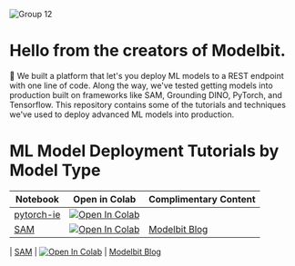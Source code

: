 ![Group 12](https://github.com/Modelbit/notebooks/assets/141672293/1e568e01-e059-4fea-8ce8-e1bf671b70c5)


# Hello from the creators of Modelbit.
:wave: We built a platform that let's you deploy ML models to a REST endpoint with one line of code. Along the way, we've tested getting models into production built on frameworks like SAM, Grounding DINO, PyTorch, and Tensorflow. This repository contains some of the tutorials and techniques we've used to deploy advanced ML models into production.

# ML Model Deployment Tutorials by Model Type

| Notebook | Open in Colab | Complimentary Content |
| --- | --- |---|
| [pytorch-ie](https://github.com/Modelbit/notebooks/blob/main/notebooks/deploy_a_pytorch-ie_model_to_a_rest_endpoint.ipynb) | <a target="_blank" href="https://colab.research.google.com/github/Modelbit/notebooks/blob/main/notebooks/pytorch_ie.ipynb"> <img src="https://colab.research.google.com/assets/colab-badge.svg" alt="Open In Colab"/> </a> |  
| [SAM](https://github.com/Modelbit/notebooks/blob/main/notebooks/deploy_a_sam_model_to_a_rest_endpoint.ipynb) | <a target="_blank" href="https://colab.research.google.com/github/Modelbit/notebooks/blob/main/notebooks/Segment_Anything_Demo.ipynb"> <img src="https://colab.research.google.com/assets/colab-badge.svg" alt="Open In Colab"/></a> | [Modelbit Blog](https://www.modelbit.com/blog/deploying-a-segment-anything-image-recognition-model-to-a-rest-endpoint) 

| [SAM](https://github.com/Modelbit/notebooks/blob/main/notebooks/deploy_a_hugging_face_transformers_chat_support_bot_to_a_rest_endpoint.ipynb) | <a target="_blank" href="https://colab.research.google.com/github/Modelbit/notebooks/blob/main/notebooks/Segment_Anything_Demo.ipynb"> <img src="https://colab.research.google.com/assets/colab-badge.svg" alt="Open In Colab"/></a> | [Modelbit Blog](https://www.modelbit.com/blog/deploying-a-segment-anything-image-recognition-model-to-a-rest-endpoint) 
